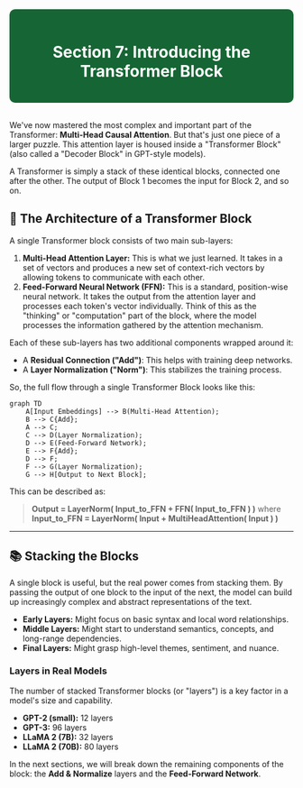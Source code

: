 <div style="background-color:#166534; padding:20px; border-radius:10px; color:white;">
  <h1 align="center">Section 7: Introducing the Transformer Block</h1>
</div>
<br>

We've now mastered the most complex and important part of the Transformer: **Multi-Head Causal Attention**. But that's just one piece of a larger puzzle. This attention layer is housed inside a "Transformer Block" (also called a "Decoder Block" in GPT-style models).

A Transformer is simply a stack of these identical blocks, connected one after the other. The output of Block 1 becomes the input for Block 2, and so on.

## 🧱 The Architecture of a Transformer Block

A single Transformer block consists of two main sub-layers:

1.  **Multi-Head Attention Layer:** This is what we just learned. It takes in a set of vectors and produces a new set of context-rich vectors by allowing tokens to communicate with each other.
2.  **Feed-Forward Neural Network (FFN):** This is a standard, position-wise neural network. It takes the output from the attention layer and processes each token's vector individually. Think of this as the "thinking" or "computation" part of the block, where the model processes the information gathered by the attention mechanism.

Each of these sub-layers has two additional components wrapped around it:
* A **Residual Connection ("Add")**: This helps with training deep networks.
* A **Layer Normalization ("Norm")**: This stabilizes the training process.

So, the full flow through a single Transformer Block looks like this:



```mermaid
graph TD
    A[Input Embeddings] --> B(Multi-Head Attention);
    B --> C{Add};
    A --> C;
    C --> D(Layer Normalization);
    D --> E(Feed-Forward Network);
    E --> F{Add};
    D --> F;
    F --> G(Layer Normalization);
    G --> H[Output to Next Block];
```

This can be described as:

> **Output = LayerNorm( Input_to_FFN + FFN( Input_to_FFN ) )**
> where
> **Input_to_FFN = LayerNorm( Input + MultiHeadAttention( Input ) )**

---

## 📚 Stacking the Blocks

A single block is useful, but the real power comes from stacking them. By passing the output of one block to the input of the next, the model can build up increasingly complex and abstract representations of the text.

* **Early Layers:** Might focus on basic syntax and local word relationships.
* **Middle Layers:** Might start to understand semantics, concepts, and long-range dependencies.
* **Final Layers:** Might grasp high-level themes, sentiment, and nuance.

### Layers in Real Models
The number of stacked Transformer blocks (or "layers") is a key factor in a model's size and capability.

* **GPT-2 (small):** 12 layers
* **GPT-3:** 96 layers
* **LLaMA 2 (7B):** 32 layers
* **LLaMA 2 (70B):** 80 layers

In the next sections, we will break down the remaining components of the block: the **Add & Normalize** layers and the **Feed-Forward Network**.